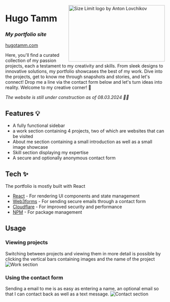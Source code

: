 <img src="https://i.imgur.com/WspU4IB.png" align="right"
     alt="Size Limit logo by Anton Lovchikov" width="304" height="178">

# Hugo Tamm
### _My portfolio site_ 

[hugotamm.com](https://www.hugotamm.com/)

Here, you'll find a curated collection of my passion projects, each a testament to my creativity and skills. 
From sleek designs to innovative solutions, my portfolio showcases the best of my work. Dive into the projects, get to know me through snapshots and stories, and let's connect! 
Drop me a line via the contact form below and let's turn ideas into reality. Welcome to my creative corner! 🚀

_The website is still under construction as of 08.03.2024 🚧🔨_

## Features 💡

- A fully functional sidebar
- a work section containing 4 projects, two of which are websites that can be visited
- About me section containing a small introduction as well as a small image showcase
- Skill section displaying my expertise
- A secure and optionally anonymous contact form 

## Tech ✨

The portfolio is mostly built with React 

- [React](https://react.dev/) - For rendering UI components and state management
- [Web3forms](https://web3forms.com/) - For sending secure emails through a contact form
- [Cloudflare](https://www.cloudflare.com/) - For improved security and performance
- [NPM](https://www.npmjs.com/) - For package management

## Usage 
### Viewing projects
Switching between projects and viewing them in more detail is possible by clicking the vertical bars containing images and the name of the project
![Work section](https://i.imgur.com/xIhD60V.png)

### Using the contact form
Sending a email to me is as easy as entering a name, an optional email so that I can contact back as well as a text message.
![Contact section](https://imgur.com/Oj6tKBi.png)



